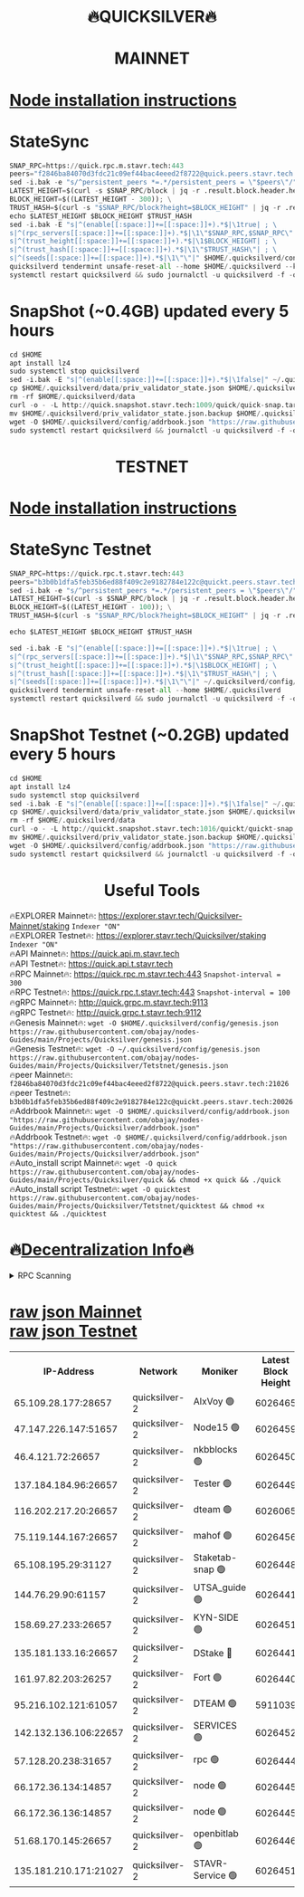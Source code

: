 <h1 align="center"> 🔥QUICKSILVER🔥</h1>

<h1 align="center"> MAINNET</h1>

[Node installation instructions](https://github.com/obajay/nodes-Guides/tree/main/Projects/Quicksilver)
=

# StateSync
```python
SNAP_RPC=https://quick.rpc.m.stavr.tech:443
peers="f2846ba84070d3fdc21c09ef44bac4eeed2f8722@quick.peers.stavr.tech:21026"
sed -i.bak -e "s/^persistent_peers *=.*/persistent_peers = \"$peers\"/" $HOME/.quicksilverd/config/config.toml
LATEST_HEIGHT=$(curl -s $SNAP_RPC/block | jq -r .result.block.header.height); \
BLOCK_HEIGHT=$((LATEST_HEIGHT - 300)); \
TRUST_HASH=$(curl -s "$SNAP_RPC/block?height=$BLOCK_HEIGHT" | jq -r .result.block_id.hash)
echo $LATEST_HEIGHT $BLOCK_HEIGHT $TRUST_HASH
sed -i.bak -E "s|^(enable[[:space:]]+=[[:space:]]+).*$|\1true| ; \
s|^(rpc_servers[[:space:]]+=[[:space:]]+).*$|\1\"$SNAP_RPC,$SNAP_RPC\"| ; \
s|^(trust_height[[:space:]]+=[[:space:]]+).*$|\1$BLOCK_HEIGHT| ; \
s|^(trust_hash[[:space:]]+=[[:space:]]+).*$|\1\"$TRUST_HASH\"| ; \
s|^(seeds[[:space:]]+=[[:space:]]+).*$|\1\"\"|" $HOME/.quicksilverd/config/config.toml
quicksilverd tendermint unsafe-reset-all --home $HOME/.quicksilverd --keep-addr-book
systemctl restart quicksilverd && sudo journalctl -u quicksilverd -f -o cat
```

# SnapShot (~0.4GB) updated every 5 hours
```python
cd $HOME
apt install lz4
sudo systemctl stop quicksilverd
sed -i.bak -E "s|^(enable[[:space:]]+=[[:space:]]+).*$|\1false|" ~/.quicksilverd/config/config.toml
cp $HOME/.quicksilverd/data/priv_validator_state.json $HOME/.quicksilverd/priv_validator_state.json.backup
rm -rf $HOME/.quicksilverd/data
curl -o - -L http://quick.snapshot.stavr.tech:1009/quick/quick-snap.tar.lz4 | lz4 -c -d - | tar -x -C $HOME/.quicksilverd --strip-components 2
mv $HOME/.quicksilverd/priv_validator_state.json.backup $HOME/.quicksilverd/data/priv_validator_state.json
wget -O $HOME/.quicksilverd/config/addrbook.json "https://raw.githubusercontent.com/obajay/nodes-Guides/main/Projects/Quicksilver/addrbook.json"
sudo systemctl restart quicksilverd && journalctl -u quicksilverd -f -o cat
```

<h1 align="center"> TESTNET</h1>

[Node installation instructions](https://github.com/obajay/nodes-Guides/tree/main/Projects/Quicksilver/Tetstnet)
=

# StateSync Testnet
```python
SNAP_RPC=https://quick.rpc.t.stavr.tech:443
peers="b3b0b1dfa5feb35b6ed88f409c2e9182784e122c@quickt.peers.stavr.tech:20026"
sed -i.bak -e "s/^persistent_peers *=.*/persistent_peers = \"$peers\"/" $HOME/.quicksilverd/config/config.toml
LATEST_HEIGHT=$(curl -s $SNAP_RPC/block | jq -r .result.block.header.height); \
BLOCK_HEIGHT=$((LATEST_HEIGHT - 100)); \
TRUST_HASH=$(curl -s "$SNAP_RPC/block?height=$BLOCK_HEIGHT" | jq -r .result.block_id.hash)

echo $LATEST_HEIGHT $BLOCK_HEIGHT $TRUST_HASH

sed -i.bak -E "s|^(enable[[:space:]]+=[[:space:]]+).*$|\1true| ; \
s|^(rpc_servers[[:space:]]+=[[:space:]]+).*$|\1\"$SNAP_RPC,$SNAP_RPC\"| ; \
s|^(trust_height[[:space:]]+=[[:space:]]+).*$|\1$BLOCK_HEIGHT| ; \
s|^(trust_hash[[:space:]]+=[[:space:]]+).*$|\1\"$TRUST_HASH\"| ; \
s|^(seeds[[:space:]]+=[[:space:]]+).*$|\1\"\"|" ~/.quicksilverd/config/config.toml
quicksilverd tendermint unsafe-reset-all --home $HOME/.quicksilverd
systemctl restart quicksilverd && sudo journalctl -u quicksilverd -f -o cat

```

# SnapShot Testnet (~0.2GB) updated every 5 hours
```python
cd $HOME
apt install lz4
sudo systemctl stop quicksilverd
sed -i.bak -E "s|^(enable[[:space:]]+=[[:space:]]+).*$|\1false|" ~/.quicksilverd/config/config.toml
cp $HOME/.quicksilverd/data/priv_validator_state.json $HOME/.quicksilverd/priv_validator_state.json.backup
rm -rf $HOME/.quicksilverd/data
curl -o - -L http://quickt.snapshot.stavr.tech:1016/quickt/quickt-snap.tar.lz4 | lz4 -c -d - | tar -x -C $HOME/.quicksilverd --strip-components 2
mv $HOME/.quicksilverd/priv_validator_state.json.backup $HOME/.quicksilverd/data/priv_validator_state.json
wget -O $HOME/.quicksilverd/config/addrbook.json "https://raw.githubusercontent.com/obajay/nodes-Guides/main/Projects/Quicksilver/Tetstnet/addrbook.json"
sudo systemctl restart quicksilverd && journalctl -u quicksilverd -f -o cat
```
 <h1 align="center"> Useful Tools</h1>

🔥EXPLORER Mainnet🔥:        https://explorer.stavr.tech/Quicksilver-Mainnet/staking    `Indexer "ON"` \
🔥EXPLORER Testnet🔥:        https://explorer.stavr.tech/Quicksilver/staking	        `Indexer "ON"` \
🔥API Mainnet🔥: 			 https://quick.api.m.stavr.tech \
🔥API Testnet🔥: 			 https://quick.api.t.stavr.tech \
🔥RPC Mainnet🔥:             https://quick.rpc.m.stavr.tech:443              `Snapshot-interval = 300` \
🔥RPC Testnet🔥:             https://quick.rpc.t.stavr.tech:443              `Snapshot-interval = 100` \
🔥gRPC Mainnet🔥:                    http://quick.grpc.m.stavr.tech:9113 \
🔥gRPC Testnet🔥:                    http://quick.grpc.t.stavr.tech:9112 \
🔥Genesis Mainnet🔥: `wget -O $HOME/.quicksilverd/config/genesis.json https://raw.githubusercontent.com/obajay/nodes-Guides/main/Projects/Quicksilver/genesis.json` \
🔥Genesis Testnet🔥: `wget -O ~/.quicksilverd/config/genesis.json https://raw.githubusercontent.com/obajay/nodes-Guides/main/Projects/Quicksilver/Tetstnet/genesis.json` \
🔥peer Mainnet🔥:					 `f2846ba84070d3fdc21c09ef44bac4eeed2f8722@quick.peers.stavr.tech:21026` \
🔥peer Testnet🔥:					 `b3b0b1dfa5feb35b6ed88f409c2e9182784e122c@quickt.peers.stavr.tech:20026` \
🔥Addrbook Mainnet🔥:    ```wget -O $HOME/.quicksilverd/config/addrbook.json "https://raw.githubusercontent.com/obajay/nodes-Guides/main/Projects/Quicksilver/addrbook.json"``` \
🔥Addrbook Testnet🔥:    ```wget -O $HOME/.quicksilverd/config/addrbook.json "https://raw.githubusercontent.com/obajay/nodes-Guides/main/Projects/Quicksilver/addrbook.json"``` \
🔥Auto_install script Mainnet🔥: ```wget -O quick https://raw.githubusercontent.com/obajay/nodes-Guides/main/Projects/Quicksilver/quick && chmod +x quick && ./quick``` \
🔥Auto_install script Testnet🔥: ```wget -O quicktest https://raw.githubusercontent.com/obajay/nodes-Guides/main/Projects/Quicksilver/Tetstnet/quicktest && chmod +x quicktest && ./quicktest```

🔥[Decentralization Info](https://github.com/obajay/StateSync-snapshots/tree/main/Projects/Quicksilver/Decentralization)🔥
=

<details>
<summary>RPC Scanning</summary>

<h2 align="center"> We scan nodes in real time every 4 hours. And we provide the final result of RPC endpoints.
We cannot influence the operation of these nodes in any way. </h2>


```python
If Voting Power is higher than 0 --> then the Node is a validator of the network and may be subject to attack and be a potential threat to the chain.
```
```python
We marked such validators with a red symbol
```

</details>

[raw json Mainnet](https://rpc-check.quickm.stavr.tech/quickm/rpc-quickm-result.json) \
[raw json Testnet](https://github.com/obajay/StateSync-snapshots/tree/main/Projects/Quicksilver/Rpc-Check-Testnet)
=


<table><tr><th>IP-Address</th><th>Network</th><th>Moniker</th><th>Latest Block Height</th><th>Earliest Block Height</th><th>Catching Up</th><th>Tx Index</th><th>Voting Power</th><th>Scan Time</th></tr><tr><td>65.109.28.177:28657</td><td>quicksilver-2</td><td>AlxVoy 🟢</td><td>6026465</td><td>3562001</td><td>False</td><td>off</td><td>0</td><td>2024-02-18T15:28:54.870883544UTC</td></tr><tr><td>47.147.226.147:51657</td><td>quicksilver-2</td><td>Node15 🟢</td><td>6026459</td><td>5151648</td><td>False</td><td>off</td><td>0</td><td>2024-02-18T15:28:19.330599273UTC</td></tr><tr><td>46.4.121.72:26657</td><td>quicksilver-2</td><td>nkbblocks 🟢</td><td>6026450</td><td>5434601</td><td>False</td><td>on</td><td>0</td><td>2024-02-18T15:27:30.496094133UTC</td></tr><tr><td>137.184.184.96:26657</td><td>quicksilver-2</td><td>Tester 🟢</td><td>6026449</td><td>5550692</td><td>False</td><td>off</td><td>0</td><td>2024-02-18T15:27:23.845175700UTC</td></tr><tr><td>116.202.217.20:26657</td><td>quicksilver-2</td><td>dteam 🟢</td><td>6026065</td><td>5581001</td><td>False</td><td>on</td><td>0</td><td>2024-02-18T15:27:50.655797148UTC</td></tr><tr><td>75.119.144.167:26657</td><td>quicksilver-2</td><td>mahof 🟢</td><td>6026456</td><td>5654794</td><td>False</td><td>on</td><td>0</td><td>2024-02-18T15:28:01.515560816UTC</td></tr><tr><td>65.108.195.29:31127</td><td>quicksilver-2</td><td>Staketab-snap 🟢</td><td>6026448</td><td>5705001</td><td>False</td><td>off</td><td>0</td><td>2024-02-18T15:27:16.602886910UTC</td></tr><tr><td>144.76.29.90:61157</td><td>quicksilver-2</td><td>UTSA_guide 🟢</td><td>6026441</td><td>5743301</td><td>False</td><td>on</td><td>0</td><td>2024-02-18T15:26:33.284053698UTC</td></tr><tr><td>158.69.27.233:26657</td><td>quicksilver-2</td><td>KYN-SIDE 🟢</td><td>6026451</td><td>5799001</td><td>False</td><td>on</td><td>0</td><td>2024-02-18T15:27:35.322290021UTC</td></tr><tr><td>135.181.133.16:26657</td><td>quicksilver-2</td><td>DStake 🔴</td><td>6026441</td><td>5807001</td><td>False</td><td>on</td><td>154670</td><td>2024-02-18T15:26:32.670714448UTC</td></tr><tr><td>161.97.82.203:26257</td><td>quicksilver-2</td><td>Fort 🟢</td><td>6026440</td><td>5863421</td><td>False</td><td>on</td><td>0</td><td>2024-02-18T15:26:32.168015870UTC</td></tr><tr><td>95.216.102.121:61057</td><td>quicksilver-2</td><td>DTEAM 🟢</td><td>5911039</td><td>5911001</td><td>False</td><td>on</td><td>0</td><td>2024-02-18T15:26:51.214651527UTC</td></tr><tr><td>142.132.136.106:22657</td><td>quicksilver-2</td><td>SERVICES 🟢</td><td>6026452</td><td>5920001</td><td>False</td><td>on</td><td>0</td><td>2024-02-18T15:27:40.092775040UTC</td></tr><tr><td>57.128.20.238:31657</td><td>quicksilver-2</td><td>rpc 🟢</td><td>6026444</td><td>5940472</td><td>False</td><td>on</td><td>0</td><td>2024-02-18T15:26:50.814524035UTC</td></tr><tr><td>66.172.36.134:14857</td><td>quicksilver-2</td><td>node 🟢</td><td>6026445</td><td>5950756</td><td>False</td><td>on</td><td>0</td><td>2024-02-18T15:26:58.336627100UTC</td></tr><tr><td>66.172.36.136:14857</td><td>quicksilver-2</td><td>node 🟢</td><td>6026445</td><td>5950756</td><td>False</td><td>on</td><td>0</td><td>2024-02-18T15:26:59.215174763UTC</td></tr><tr><td>51.68.170.145:26657</td><td>quicksilver-2</td><td>openbitlab 🟢</td><td>6026446</td><td>5981220</td><td>False</td><td>on</td><td>0</td><td>2024-02-18T15:27:05.890653186UTC</td></tr><tr><td>135.181.210.171:21027</td><td>quicksilver-2</td><td>STAVR-Service 🟢</td><td>6026451</td><td>6023301</td><td>False</td><td>on</td><td>0</td><td>2024-02-18T15:27:35.681918292UTC</td></tr></table>

